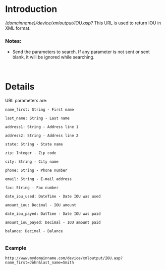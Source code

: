 # Introduction #

_{domainname}/device/xmloutput/IOU.asp?_
This URL is used to return IOU in XML format.

### Notes: ###
  * Send the parameters to search. If any parameter is not sent or sent blank, it will be ignored while searching.

<br>

<h1>Details</h1>

URL parameters are:<br>
<pre><code>name_first: String - First name<br>
last_name: String - Last name<br>
address1: String - Address line 1<br>
address2: String - Address line 2<br>
state: String - State name<br>
zip: Integer - Zip code<br>
city: String - City name<br>
phone: String - Phone number<br>
email: String - E-mail address<br>
fax: String - Fax number<br>
date_iou_used: DateTime - Date IOU was used<br>
amount_iou: Decimal - IOU amount<br>
date_iou_payed: DatTime - Date IOU was paid<br>
amount_iou_payed: Decimal - IOU amount paid<br>
balance: Decimal - Balance<br>
</code></pre>

<h3>Example</h3>
<pre><code>http://www.mydomainname.com/device/xmloutput/IOU.asp?name_first=John&amp;last_name=Smith<br>
</code></pre>